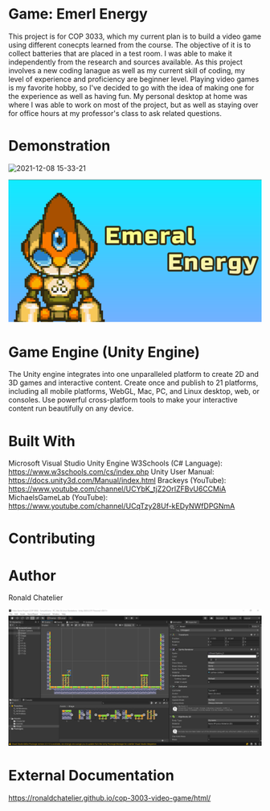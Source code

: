 # Game: Emerl Energy

This project is for COP 3033, which my current plan is to build a video game using different conecpts learned from the course. The objective of it is to collect batteries that are placed in a test room. I was able to make it independently from the research and sources available. As this project involves a new coding lanague as well as my current skill of coding, my level of experience and proficiency are beginner level. Playing video games is my favorite hobby, so I've decided to go with the idea of making one for the experience as well as having fun. My personal desktop at home was where I was able to work on most of the project, but as well as staying over for office hours at my professor's class to ask related questions.  

# Demonstration


![2021-12-08 15-33-21](https://user-images.githubusercontent.com/62119544/145282108-abc81f3f-80dc-43f8-8b8c-c1b03df3f682.gif)


![screenshot](Game%20Title.png)


# Game Engine (Unity Engine)

The Unity engine integrates into one unparalleled platform to create 2D and 3D games and interactive content. Create once and publish to 21 platforms, including all mobile platforms, WebGL, Mac, PC, and Linux desktop, web, or consoles. Use powerful cross-platform tools to make your interactive content run beautifully on any device.

# Built With

Microsoft Visual Studio
Unity Engine
W3Schools (C# Language): https://www.w3schools.com/cs/index.php
Unity User Manual: https://docs.unity3d.com/Manual/index.html
Brackeys (YouTube): https://www.youtube.com/channel/UCYbK_tjZ2OrIZFBvU6CCMiA
MichaelsGameLab (YouTube): https://www.youtube.com/channel/UCqTzy28Uf-kEDyNWfDPGNmA

# Contributing

# Author

Ronald Chatelier

![screenshot](Game(Progress%202).PNG)

# External Documentation

https://ronaldchatelier.github.io/cop-3003-video-game/html/




